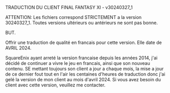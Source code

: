 TRADUCTION DU CLIENT FINAL FANTASY XI - v30240327_1

ATTENTION: Les fichiers correspond STRICTEMENT a la version 30240327_1. Toutes versions ultérieurs ou antérieurs ne sont pas bonne.

BUT.

Offrir une traduction de qualité en francais pour cette version. Elle date de AVRIL 2024. 

SquareEnix ayant arreté la version francaise depuis les années 2014, j'ai décidé de continuer a vivre le jeu en francais, ainsi que son nouveau contenu. SE mettant toujours son client a jour a chaque mois, la mise a jour de ce dernier fout tout en l'air les centaines d'heures de traduction donc j'ai gelé la version de mon client au mois d'avril 2024.
Si vous avez besoin du client avec cette version, veuillez me contacter. 
